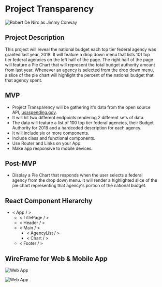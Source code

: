 # **Project** **Transparency**

![Robert De Niro as Jimmy Conway](https://media.giphy.com/media/KXyKSpfcZ0GUU/giphy.gif)

## Project Description

This project will reveal the national budget each top tier federal agency was granted last year, 2018. It will feature a drop down menu that lists 101 top tier federal agencies on the left half of the page. The right half of the page will feature a Pie Chart that will represent the total budget authority amount from last year.  Whenever an agency is selected from the drop down menu, a slice of the pie chart will highlight the percent of the national budget that that agency spent. 

## MVP

* Project Transparency will be gathering it's data from the open source API, [usaspending.gov](https://www.usaspending.gov/#/). 
* It will hit two different endpoints rendering 2 different sets of data. 
* The data will feature a list of 100 top tier federal agencies, their Budget Authority for 2018 and a hardcoded description for each agency.
* It will include six or more components.
* Include class and functional components.
* Use Router and Links on your App.
* Make app responsive to mobile devices. 

## Post-MVP

* Display a Pie Chart that responds when the user selects a federal agency from the drop down menu. It will render a  highlighted slice of the pie chart representing that agency's portion of the national budget. 

## React Component Hierarchy
* < App / >
  * < TitlePage / >
  * < Header / >
  * < Main / >
    * < AgencyList / >
    * < Chart / >
  * < Footer / >

## WireFrame for Web & Mobile App

![Web App](https://pastepic.xyz/images/2019/10/18/Project-Transparency-Web-App-wireframecfcb4c71e554fa52.png)


![Web App](https://pastepic.xyz/images/2019/10/18/Project-Transparency-Mobile-App-wireframece91530818c4c6b3.png)